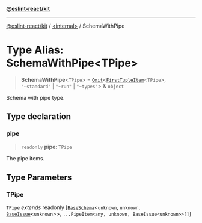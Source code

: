 [**@eslint-react/kit**](../../README.md)

***

[@eslint-react/kit](../../README.md) / [\<internal\>](../README.md) / SchemaWithPipe

# Type Alias: SchemaWithPipe\<TPipe\>

> **SchemaWithPipe**\<`TPipe`\> = [`Omit`](Omit.md)\<[`FirstTupleItem`](FirstTupleItem.md)\<`TPipe`\>, `"~standard"` \| `"~run"` \| `"~types"`\> & `object`

Schema with pipe type.

## Type declaration

### pipe

> `readonly` **pipe**: `TPipe`

The pipe items.

## Type Parameters

### TPipe

`TPipe` *extends* readonly \[[`BaseSchema`](../interfaces/BaseSchema.md)\<`unknown`, `unknown`, [`BaseIssue`](../interfaces/BaseIssue.md)\<`unknown`\>\>, `...PipeItem<any, unknown, BaseIssue<unknown>>[]`\]
